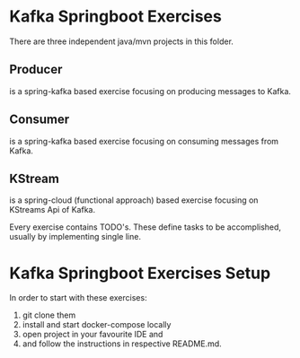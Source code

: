 # Kafka Springboot Exercises
There are three independent java/mvn projects in this folder.  

## Producer
is a spring-kafka based exercise focusing on producing messages to Kafka.
## Consumer
is a spring-kafka based exercise focusing on consuming messages from Kafka.
## KStream
is a spring-cloud (functional approach) based exercise focusing on KStreams Api of Kafka.

Every exercise contains TODO's. These define tasks to be accomplished, usually by implementing single line.

# Kafka Springboot Exercises Setup

In order to start with these exercises:
1. git clone them
2. install and start docker-compose locally
3. open project in your favourite IDE and
4. and follow the instructions in respective README.md.  
